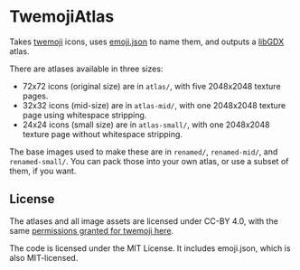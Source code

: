# TwemojiAtlas

Takes [twemoji](https://github.com/twitter/twemoji) icons,
uses [emoji.json](https://github.com/amio/emoji.json/tree/v15.1.0) to name them,
and outputs a [libGDX](https://libgdx.com/) atlas.

There are atlases available in three sizes:

  - 72x72 icons (original size) are in `atlas/`, with five 2048x2048 texture pages.
  - 32x32 icons (mid-size) are in `atlas-mid/`, with one 2048x2048 texture page using whitespace stripping.
  - 24x24 icons (small size) are in `atlas-small/`, with one 2048x2048 texture page without whitespace stripping.

The base images used to make these are in `renamed/`, `renamed-mid/`, and `renamed-small/`. You can pack those
into your own atlas, or use a subset of them, if you want.

## License

The atlases and all image assets are licensed under CC-BY 4.0, with the same
[permissions granted for twemoji here](https://github.com/twitter/twemoji#attribution-requirements).

The code is licensed under the MIT License. It includes emoji.json, which is also MIT-licensed.